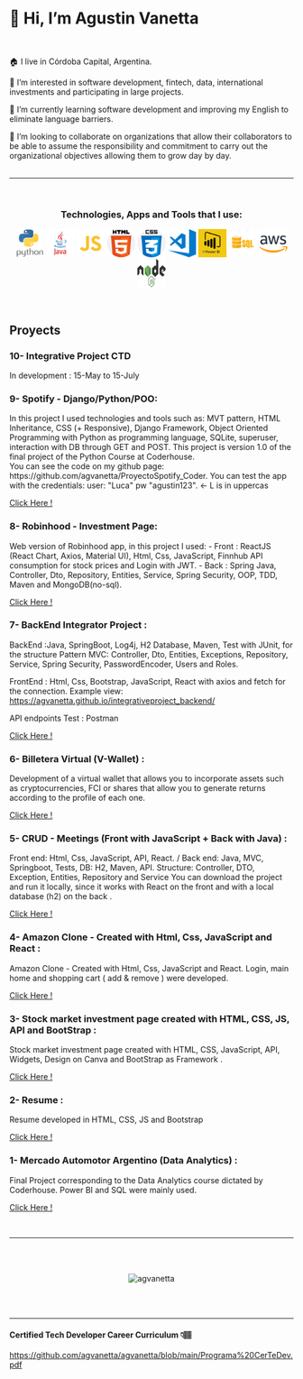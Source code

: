 # 👋 Hi, I’m Agustin Vanetta

<br>

🏠 I live in Córdoba Capital, Argentina.

👀 I’m interested in software development, fintech, data, international investments and participating in large projects.

🌱 I’m currently learning software development and improving my English to eliminate language barriers.

💞️ I’m looking to collaborate on organizations that allow their collaborators to be able to assume the responsibility and commitment to carry out the organizational objectives allowing them to grow day by day.
<br>
<br>

<hr></hr>

<br>
<h3 align="center">Technologies, Apps and Tools that I use:</h3>
<p align="center">
<img src="https://github.com/agvanetta/agvanetta/blob/main/img/python.png" width="50" height="50"> <img src="https://github.com/agvanetta/agvanetta/blob/main/img/java.png" width="50" height="50">
<img src="https://github.com/agvanetta/agvanetta/blob/main/img/js.png" width="50" height="50">
<img src="https://github.com/agvanetta/agvanetta/blob/main/img/html.png" width="50" height="50">
<img src="https://github.com/agvanetta/agvanetta/blob/main/img/css.png" width="50" height="50">
<img src="https://github.com/agvanetta/agvanetta/blob/main/img/visual.png" width="50" height="50">
<img src="https://github.com/agvanetta/agvanetta/blob/main/img/powerbi.jpg" width="50" height="50">
<img src="https://github.com/agvanetta/agvanetta/blob/main/img/sql.webp" width="50" height="50">
<img src="https://github.com/agvanetta/agvanetta/blob/main/img/aws.png" width="50" height="50">
<img src="https://github.com/agvanetta/agvanetta/blob/main/img/node.png" width="50" height="50">
</p>
<br>

## Proyects
 
<section>
 <h3>10- Integrative Project CTD </h3>
 In development : 15-May to 15-July
 <br>
<h3>9- Spotify - Django/Python/POO: </h3>
 In this project I used technologies and tools such as: MVT pattern, HTML Inheritance, CSS (+ Responsive), Django Framework, Object Oriented Programming with Python as programming language, SQLite, superuser, interaction with DB through GET and POST. This project is version 1.0 of the final project of the Python Course at Coderhouse. <br>
 You can see the code on my github page: https://github.com/agvanetta/ProyectoSpotify_Coder. You can test the app with the credentials: user: "Luca" pw "agustin123". <- L is in uppercas

 <a href="https://agvanetta.pythonanywhere.com/AppSpotify" target="blank"> Click Here !</a>
<br>
<h3>8- Robinhood - Investment Page: </h3>
 Web version of Robinhood app, in this project I used:
- Front : ReactJS (React Chart, Axios, Material UI), Html, Css, JavaScript, Finnhub API consumption for stock prices and Login with JWT.
- Back : Spring Java, Controller, Dto, Repository, Entities, Service, Spring Security, OOP, TDD, Maven and MongoDB(no-sql).
 
<a href="https://agvanetta.github.io/tradingpage/" target="blank"> Click Here !</a>
<br>
<h3>7- BackEnd Integrator Project : </h3>
 BackEnd :Java, SpringBoot, Log4j, H2 Database, Maven, Test with JUnit, for the structure Pattern MVC: Controller, Dto, Entities, Exceptions, Repository, Service, Spring Security, PasswordEncoder, Users and Roles.

FrontEnd : Html, Css, Bootstrap, JavaScript, React with axios and fetch for the connection. Example view: https://agvanetta.github.io/integrativeproject_backend/

API endpoints Test : Postman
 
<a href="https://github.com/agvanetta/integrativeproject_backend" target="blank"> Click Here !</a>
<br>  
<h3>6- Billetera Virtual (V-Wallet) :</h3>
 Development of a virtual wallet that allows you to incorporate assets such as cryptocurrencies, FCI or shares that allow you to generate returns according to the profile of each one.
 
<a href="https://agvanetta.github.io/wallet/" target="blank"> Click Here !</a>
<br>  
<h3>5- CRUD - Meetings (Front with JavaScript + Back with Java) :</h3>
 Front end: Html, Css, JavaScript, API, React. / Back end: Java, MVC, Springboot, Tests, DB: H2, Maven, API. Structure: Controller, DTO, Exception, Entities, Repository and Service
You can download the project and run it locally, since it works with React on the front and with a local database (h2) on the back .
 
<a href="https://github.com/agvanetta/crudMeetingsBroker" target="blank"> Click Here !</a>
<br>  
<h3>4- Amazon Clone - Created with Html, Css, JavaScript and React : </h3>
 Amazon Clone - Created with Html, Css, JavaScript and React. Login, main home and shopping cart ( add & remove ) were developed.
 
<a href="https://agvanetta.github.io/amazon-clone/" target="blank"> Click Here !</a>
<br>
<h3>3- Stock market investment page created with HTML, CSS, JS, API and BootStrap :  </h3>
 Stock market investment page created with HTML, CSS, JavaScript, API, Widgets, Design on Canva and BootStrap as Framework .
 
<a href="https://agvanetta.github.io/Front-End/InverLatam" target="blank"> Click Here !</a>
<br>
<h3>2- Resume : </h3>
 Resume developed in HTML, CSS, JS and Bootstrap
 
<a href="https://agvanetta.github.io/IPortfolio/" target="blank"> Click Here !</a>
<h3>1- Mercado Automotor Argentino (Data Analytics) : </h3>
 Final Project corresponding to the Data Analytics course dictated by Coderhouse. Power BI and SQL were mainly used.
 
<a href="https://github.com/agvanetta/Data/blob/main/Mercado%20Automotor%20Argentino.pdf" target="blank"> Click Here !</a>
</section>
<br>
<hr></hr>
<br><br>


<p align="center"><img align="center" src="https://github-readme-stats.vercel.app/api/top-langs?username=agvanetta&show_icons=true&locale=en&layout=compact" alt="agvanetta" /></p>
<!--
<div align="center">
  <img height="255px" width="600" src="https://github-readme-stats.vercel.app/api/top-langs/?username=agvanetta&theme=light" />
 </div>
-->
<br>
<br>
<hr></hr>

#### Certified Tech Developer Career Curriculum 👇🏽
https://github.com/agvanetta/agvanetta/blob/main/Programa%20CerTeDev.pdf
